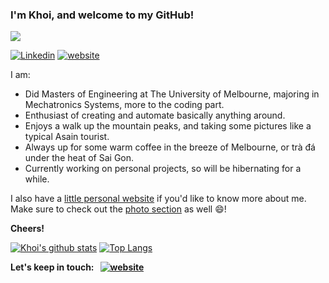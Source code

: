 ### I'm Khoi, and welcome to my GitHub!
![](https://komarev.com/ghpvc/?username=tuankhoin&color=red&style=plastic&label=Sneaky+Lurkers+since+5/2023)

[![Linkedin](https://img.shields.io/badge/Linkedin-Khoi%20Nguyen-blue?style=flat-square&logo=Linkedin&logoColor=white&link=https://www.linkedin.com/in/tuankhoin/)](https://www.linkedin.com/in/tuankhoin/)
[![website](https://img.shields.io/badge/Personal%20Website-tkhoinguyen.netlify.app/-purple?style=flat-square&logo=Netlify)](https://tkhoinguyen.netlify.app/)

<!--

-->

I am:
* Did Masters of Engineering at The University of Melbourne, majoring in Mechatronics Systems, more to the coding part. 
* Enthusiast of creating and automate basically anything around. 
* Enjoys a walk up the mountain peaks, and taking some pictures like a typical Asain tourist.
* Always up for some warm coffee in the breeze of Melbourne, or trà đá under the heat of Sai Gon.
* Currently working on personal projects, so will be hibernating for a while.

I also have a [little personal website](https://tkhoinguyen.netlify.app/) if you'd like to know more about me. Make sure to check out the [photo section](https://tkhoinguyen.netlify.app/photography/) as well 😄!

**Cheers!**

[![Khoi's github stats](https://github-readme-stats.vercel.app/api?username=tuankhoin&hide=stars&count_private=true&show_icons=true&theme=gotham)](https://github.com/anuraghazra/github-readme-stats)
[![Top Langs](https://github-readme-stats.vercel.app/api/top-langs/?username=tuankhoin&hide=jupyter%20notebook,c%23,shaderlab&layout=compact&theme=gotham&langs_count=6)](https://github.com/anuraghazra/github-readme-stats)

**Let's keep in touch: &nbsp; [![website](https://img.shields.io/badge/Contact%20Me-red?style=flat-square&logo=Netlify)](https://tkhoinguyen.netlify.app/contact/)**

